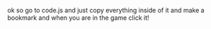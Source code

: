 ok so go to code.js and just copy everything inside of it and make a bookmark and when you are in the game click it!
